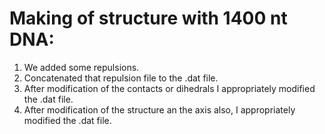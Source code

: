 # Making of structure with 1400 nt DNA:  
1. We added some repulsions.  
2. Concatenated that repulsion file to the .dat file.  
3. After modification of the contacts or dihedrals I appropriately modified the .dat file.  
4. After modification of the structure an the axis also, I appropriately modified the .dat file.
